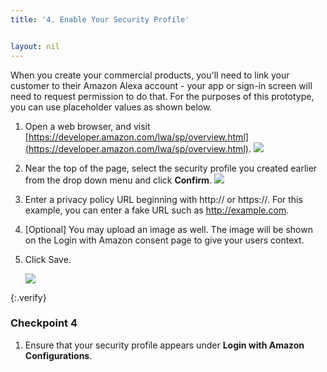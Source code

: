 ```yaml
---
title: '4. Enable Your Security Profile'


layout: nil
---
```


When you create your commercial products, you'll need to link your customer to their Amazon Alexa account - your app or sign-in screen will need to request permission to do that.  For the purposes of this prototype, you can use placeholder values as shown below.

1. Open a web browser, and visit [https://developer.amazon.com/lwa/sp/overview.html](https://developer.amazon.com/lwa/sp/overview.html).
   ![](assets/avs-lwa-new-security-profile.png)

2. Near the top of the page, select the security profile you created earlier from the drop down menu and click **Confirm**.
   ![](assets/avs-lwa-choose-security-profile.png)
3. Enter a privacy policy URL beginning with http:// or https://. For this example, you can enter a fake URL such as http://example.com.
4. [Optional] You may upload an image as well. The image will be shown on the Login with Amazon consent page to give your users context.
5. Click Save.

	 ![](assets/avs-privacy-url.png)

{:.verify}
### Checkpoint 4

1. Ensure that your security profile appears under **Login with Amazon Configurations**.
